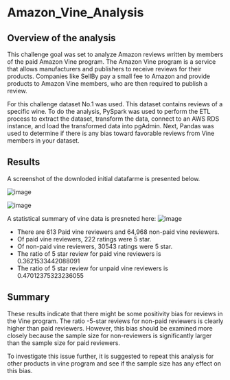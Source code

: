 # Amazon_Vine_Analysis
## Overview of the analysis

This challenge goal was set to analyze Amazon reviews written by members of the paid Amazon Vine program. The Amazon Vine program is a service that allows manufacturers and publishers to receive reviews for their products. Companies like SellBy pay a small fee to Amazon and provide products to Amazon Vine members, who are then required to publish a review.

For this challenge dataset No.1 was used.  This dataset contains reviews of a specific wine. To do the analysis,  PySpark was used to perform the ETL process to extract the dataset, transform the data, connect to an AWS RDS instance, and load the transformed data into pgAdmin. Next, Pandas was used to determine if there is any bias toward favorable reviews from Vine members in your dataset.




## Results
A screenshot of the downloded initial datafarme is presented below.

![image](https://user-images.githubusercontent.com/58461542/182086328-f7093da3-8c59-43a6-9fae-41abca6cdd2b.png)



![image](https://user-images.githubusercontent.com/58461542/182086649-deefaa20-fa0d-454c-ad5a-3c04f38c5598.png)


A statistical summary of vine data is presneted here:
![image](https://user-images.githubusercontent.com/58461542/182087222-d7f5990c-8d88-4c49-87ad-96fd6cf7b4bd.png)




* There are 613 Paid vine reviewers and 64,968 non-paid vine reviewers. 
* Of paid vine reviewers, 222 ratings were 5 star.
* Of non-paid vine reviewers, 30543 ratings were 5 star.
* The ratio of 5 star review for paid vine reviewers is 0.3621533442088091
* The ratio of 5 star review for unpaid vine reviewers  is 0.47012375323236055



## Summary
These results indicate that there might be some positivity bias for reviews in the Vine program. The ratio -5-star reviews for non-paid reviewers is clearly higher than paid reviewers. However, this bias should be examined more closely because the sample size for non-reviewers is significantly larger than the sample size for paid reviewers. 

To investigate this issue further, it is suggested to repeat this analysis for other products in vine program and see if the sample size has any effect on this bias.
